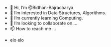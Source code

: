- 👋 Hi, I’m @Bidhan-Bajracharya
- 👀 I’m interested in Data Structures, Algorithms.
- 🌱 I’m currently learning Computing.
- 💞️ I’m looking to collaborate on ...
- 📫 How to reach me ...

<!---
Bidhan-Bajracharya/Bidhan-Bajracharya is a ✨ special ✨ repository because its `README.md` (this file) appears on your GitHub profile.
You can click the Preview link to take a look at your changes.
--->

- elo elo
